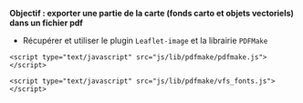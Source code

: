 **Objectif : exporter une partie de la carte (fonds carto et objets vectoriels) dans un fichier pdf**

- Récupérer et utiliser le plugin ```Leaflet-image``` et la librairie ```PDFMake```

```<script type="text/javascript" src="js/lib/pdfmake/pdfmake.js"></script>```

```<script type="text/javascript" src="js/lib/pdfmake/vfs_fonts.js"></script>```
